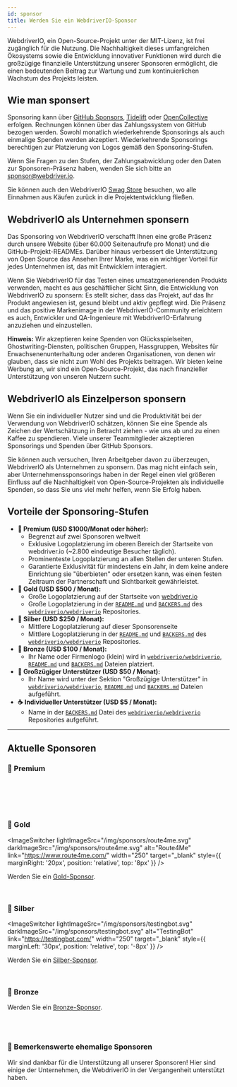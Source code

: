 ```yaml
---
id: sponsor
title: Werden Sie ein WebdriverIO-Sponsor
---
```


WebdriverIO, ein Open-Source-Projekt unter der MIT-Lizenz, ist frei zugänglich für die Nutzung. Die Nachhaltigkeit dieses umfangreichen Ökosystems sowie die Entwicklung innovativer Funktionen wird durch die großzügige finanzielle Unterstützung unserer Sponsoren ermöglicht, die einen bedeutenden Beitrag zur Wartung und zum kontinuierlichen Wachstum des Projekts leisten.

## Wie man sponsert​
Sponsoring kann über [GitHub Sponsors](https://github.com/sponsors/webdriverio), [Tidelift](enterprise) oder [OpenCollective](https://opencollective.com/webdriverio) erfolgen. Rechnungen können über das Zahlungssystem von GitHub bezogen werden. Sowohl monatlich wiederkehrende Sponsorings als auch einmalige Spenden werden akzeptiert. Wiederkehrende Sponsorings berechtigen zur Platzierung von Logos gemäß den Sponsoring-Stufen.

Wenn Sie Fragen zu den Stufen, der Zahlungsabwicklung oder den Daten zur Sponsoren-Präsenz haben, wenden Sie sich bitte an [sponsor@webdriver.io](mailto:sponsor@webdriver.io).

Sie können auch den WebdriverIO [Swag Store](https://shop.webdriver.io/) besuchen, wo alle Einnahmen aus Käufen zurück in die Projektentwicklung fließen.

## WebdriverIO als Unternehmen sponsern​
Das Sponsoring von WebdriverIO verschafft Ihnen eine große Präsenz durch unsere Website (über 60.000 Seitenaufrufe pro Monat) und die GitHub-Projekt-READMEs. Darüber hinaus verbessert die Unterstützung von Open Source das Ansehen Ihrer Marke, was ein wichtiger Vorteil für jedes Unternehmen ist, das mit Entwicklern interagiert.

Wenn Sie WebdriverIO für das Testen eines umsatzgenerierenden Produkts verwenden, macht es aus geschäftlicher Sicht Sinn, die Entwicklung von WebdriverIO zu sponsern: Es stellt sicher, dass das Projekt, auf das Ihr Produkt angewiesen ist, gesund bleibt und aktiv gepflegt wird. Die Präsenz und das positive Markenimage in der WebdriverIO-Community erleichtern es auch, Entwickler und QA-Ingenieure mit WebdriverIO-Erfahrung anzuziehen und einzustellen.

__Hinweis:__ Wir akzeptieren keine Spenden von Glücksspielseiten, Ghostwriting-Diensten, politischen Gruppen, Hassgruppen, Websites für Erwachsenenunterhaltung oder anderen Organisationen, von denen wir glauben, dass sie nicht zum Wohl des Projekts beitragen. Wir bieten keine Werbung an, wir sind ein Open-Source-Projekt, das nach finanzieller Unterstützung von unseren Nutzern sucht.

## WebdriverIO als Einzelperson sponsern​
Wenn Sie ein individueller Nutzer sind und die Produktivität bei der Verwendung von WebdriverIO schätzen, können Sie eine Spende als Zeichen der Wertschätzung in Betracht ziehen - wie uns ab und zu einen Kaffee zu spendieren. Viele unserer Teammitglieder akzeptieren Sponsorings und Spenden über GitHub Sponsors.

Sie können auch versuchen, Ihren Arbeitgeber davon zu überzeugen, WebdriverIO als Unternehmen zu sponsern. Das mag nicht einfach sein, aber Unternehmenssponsorings haben in der Regel einen viel größeren Einfluss auf die Nachhaltigkeit von Open-Source-Projekten als individuelle Spenden, so dass Sie uns viel mehr helfen, wenn Sie Erfolg haben.

## Vorteile der Sponsoring-Stufen​

- __💎 Premium (USD $1000/Monat oder höher):__
  - Begrenzt auf zwei Sponsoren weltweit
  - Exklusive Logoplatzierung im oberen Bereich der Startseite von webdriver.io (~2.800 eindeutige Besucher täglich).
  - Prominenteste Logoplatzierung an allen Stellen der unteren Stufen.
  - Garantierte Exklusivität für mindestens ein Jahr, in dem keine andere Einrichtung sie "überbieten" oder ersetzen kann, was einen festen Zeitraum der Partnerschaft und Sichtbarkeit gewährleistet.
- __🥇 Gold (USD $500 / Monat):__
  - Große Logoplatzierung auf der Startseite von [webdriver.io](https://webdriver.io/)
  - Große Logoplatzierung in der [`README.md`](https://github.com/webdriverio/webdriverio/blob/main/README.md) und [`BACKERS.md`](https://github.com/webdriverio/webdriverio/blob/main/BACKERS.md) des [`webdriverio/webdriverio`](https://github.com/webdriverio/webdriverio) Repositories.
- __🥈 Silber (USD $250 / Monat):__
  - Mittlere Logoplatzierung auf dieser Sponsorenseite
  - Mittlere Logoplatzierung in der [`README.md`](https://github.com/webdriverio/webdriverio/blob/main/README.md) und [`BACKERS.md`](https://github.com/webdriverio/webdriverio/blob/main/BACKERS.md) des [`webdriverio/webdriverio`](https://github.com/webdriverio/webdriverio) Repositories.
- __🥉 Bronze (USD $100 / Monat):__
  - Ihr Name oder Firmenlogo (klein) wird in [`webdriverio/webdriverio`](https://github.com/webdriverio/webdriverio), [`README.md`](https://github.com/webdriverio/webdriverio/blob/main/README.md) und [`BACKERS.md`](https://github.com/webdriverio/webdriverio/blob/main/BACKERS.md) Dateien platziert.
- __🍺 Großzügiger Unterstützer (USD $50 / Monat):__
  - Ihr Name wird unter der Sektion "Großzügige Unterstützer" in [`webdriverio/webdriverio`](https://github.com/webdriverio/webdriverio), [`README.md`](https://github.com/webdriverio/webdriverio/blob/main/README.md) und [`BACKERS.md`](https://github.com/webdriverio/webdriverio/blob/main/BACKERS.md) Dateien aufgeführt.
- __☕️ Individueller Unterstützer (USD $5 / Monat):__
  - Name in der [`BACKERS.md`](https://github.com/webdriverio/webdriverio/blob/main/BACKERS.md) Datei des [`webdriverio/webdriverio`](https://github.com/webdriverio/webdriverio) Repositories aufgeführt.

---

## Aktuelle Sponsoren

### 💎 Premium

<ImageSwitcher
    lightImageSrc="/img/sponsors/browserstack_black.svg"
    darkImageSrc="/img/sponsors/browserstack_white.svg"
    alt="BrowserStack"
    target="_blank"
    link="https://www.browserstack.com/automation-webdriverio"
/>

<br />
<br />

<br />
<br />

### 🥇 Gold

<ImageSwitcher
    lightImageSrc="/img/sponsors/route4me.svg"
    darkImageSrc="/img/sponsors/route4me.svg"
    alt="Route4Me"
    link="https://www.route4me.com/"
    width="250"
    target="_blank"
    style={{ marginRight: '20px', position: 'relative', top: '8px' }}
/>

<ImageSwitcher
    lightImageSrc="/img/sponsors/lambdatest_black.svg"
    darkImageSrc="/img/sponsors/lambdatest_white.svg"
    alt="Lambdatest"
    target="_blank"
    link="https://www.lambdatest.com/"
    width="250"
/>

<ImageSwitcher lightImageSrc="/img/sponsors/lambdatest_black.svg" darkImageSrc="/img/sponsors/lambdatest_white.svg" alt="Lambdatest" target="_blank" link="https://www.lambdatest.com/" width="250" />

Werden Sie ein [Gold-Sponsor](https://opencollective.com/webdriverio/contribute/gold-sponsor-26921/checkout?interval=month&amount=500&contributeAs=me).

<br />

### 🥈 Silber

<ImageSwitcher
    lightImageSrc="/img/sponsors/testingbot.svg"
    darkImageSrc="/img/sponsors/testingbot.svg"
    alt="TestingBot"
    link="https://testingbot.com/"
    width="150"
    target="_blank"
/>

<ImageSwitcher lightImageSrc="/img/sponsors/testingbot.svg" darkImageSrc="/img/sponsors/testingbot.svg" alt="TestingBot" link="https://testingbot.com/" width="250" target="_blank" style={{ marginLeft: '30px', position: 'relative', top: '-8px' }} />

Werden Sie ein [Silber-Sponsor](https://opencollective.com/webdriverio/contribute/silver-sponsor-69223/checkout?interval=month&amount=250&contributeAs=me).

<br />

### 🥉 Bronze

<ImageSwitcher
    lightImageSrc="/img/sponsors/eslint_black.svg"
    darkImageSrc="/img/sponsors/eslint_white.svg"
    alt="Eslint"
    target="_blank"
    link="https://eslint.org/"
    width="150"
/>

<ImageSwitcher
    lightImageSrc="/img/sponsors/gridlastic.png"
    darkImageSrc="/img/sponsors/gridlastic.png"
    alt="Gridlastic"
    target="_blank"
    link="https://www.gridlastic.com/webdriverio.html"
    width="150"
/>

<ImageSwitcher lightImageSrc="/img/sponsors/gridlastic.png" darkImageSrc="/img/sponsors/gridlastic.png" alt="Gridlastic" target="_blank" link="https://www.gridlastic.com/webdriverio.html" width="150" />

Werden Sie ein [Bronze-Sponsor](https://opencollective.com/webdriverio/contribute/bronze-sponsor-69224/checkout?interval=month&amount=100&contributeAs=me).

<br />
<br />

### 🙇 Bemerkenswerte ehemalige Sponsoren

Wir sind dankbar für die Unterstützung all unserer Sponsoren! Hier sind einige der Unternehmen, die WebdriverIO in der Vergangenheit unterstützt haben.

<ImageSwitcher
    lightImageSrc="/img/sponsors/saucelabs_black.svg"
    darkImageSrc="/img/sponsors/saucelabs_white.svg"
    alt="Sauce Labs"
    link="https://saucelabs.com/"
    width="150"
    target="_blank"
/>
